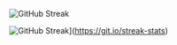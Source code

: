 ![GitHub Streak](http://github-profile-summary-cards.vercel.app/api/cards/profile-details?username=leninworld&theme=default)

![GitHub Streak](https://streak-stats.demolab.com/?user=leninworld)](https://git.io/streak-stats)
